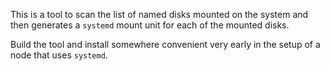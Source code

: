 This is  a tool to scan the list of named disks mounted on the system and
then generates a `systemd` mount unit for each of the mounted disks.

Build the tool and install somewhere convenient very early in the setup
of a node that uses `systemd`.
